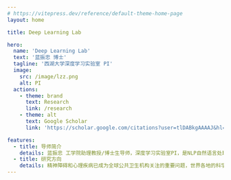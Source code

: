 ```yaml
---
# https://vitepress.dev/reference/default-theme-home-page
layout: home

title: Deep Learning Lab

hero:
  name: 'Deep Learning Lab'
  text: '蓝振忠 博士'
  tagline: '西湖大学深度学习实验室 PI'
  image:
    src: /image/lzz.png
    alt: PI
  actions:
    - theme: brand
      text: Research
      link: /research
    - theme: alt
      text: Google Scholar
      link: 'https://scholar.google.com/citations?user=tlDABkgAAAAJ&hl=en&oi=ao'

features:
  - title: 导师简介
    details: 蓝振忠 工学院助理教授/博士生导师，深度学习实验室PI，是NLP自然语言处理领域预训练语言模型“ALBERT”第一作者，“ALBERT”被誉为全世界最好的语言理解模型之一；蓝振忠博士长期致力于研究自然语言处理，计算机视觉及深度学习的结合与应用。此前在谷歌AI研究所工作，研发成果被应用于谷歌新闻、谷歌助手等多个拥有亿级以上用户的产品；2020年受聘于西湖大学，创办深度学习实验室并担任博士生导师，而后迅速带领团队研发出了AI心理咨询师“小天”、智能写作平台FRIDAY以及AI绘画产品“造梦日记”；2021年被麻省理工大学评选为亚太地区“35岁以下科技创新35人”之一。邮箱：lanzhenzhong@westlake.edu.cn
  - title: 研究方向
    details: 精神障碍和心理疾病已成为全球公共卫生机构关注的重要问题，世界各地的科学家和企业家都在竞相寻找有效且可扩展的解决方案； 在人工智能的帮助下，西湖大学助理教授蓝振忠博士正在尝试以独特的方式解决这个问题：通过整合多种人工智能技术，构建一个虚拟心理咨询师，可以提供即时、有效、低成本、可扩展的咨询服务； 在蓝振忠博士带领下，实验室研发的心理咨询机器人小天目前已经为上万名用户提供免费心理咨询。深度学习实验室的主要研究领域为深度学习及其在自然语言处理和计算机视觉中的应用。
---
```

